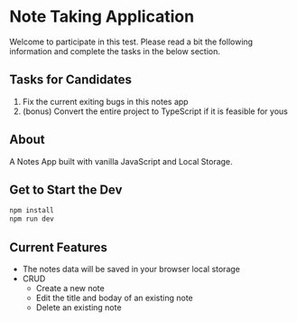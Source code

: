 # Note Taking Application

Welcome to participate in this test. Please read a bit the following information and complete the tasks in the below section.

## Tasks for Candidates

1. Fix the current exiting bugs in this notes app
2. (bonus) Convert the entire project to TypeScript if it is feasible for yous

## About
A Notes App built with vanilla JavaScript and Local Storage.
## Get to Start the Dev


```zsh
npm install
npm run dev
```

## Current Features

- The notes data will be saved in your browser local storage 
- CRUD
  - Create a new note
  - Edit the title and boday of an existing note
  - Delete an existing note 

